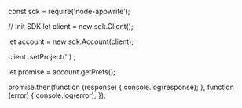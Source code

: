 const sdk = require('node-appwrite');

// Init SDK
let client = new sdk.Client();

let account = new sdk.Account(client);

client
    .setProject('')
;

let promise = account.getPrefs();

promise.then(function (response) {
    console.log(response);
}, function (error) {
    console.log(error);
});